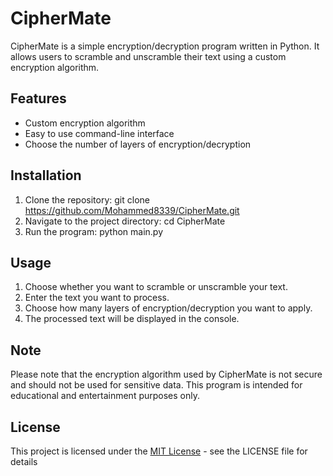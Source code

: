 # CipherMate

CipherMate is a simple encryption/decryption program written in Python. It allows users to scramble and unscramble their text using a custom encryption algorithm.


## Features

- Custom encryption algorithm
- Easy to use command-line interface
- Choose the number of layers of encryption/decryption


## Installation

1. Clone the repository: git clone https://github.com/Mohammed8339/CipherMate.git
2. Navigate to the project directory: cd CipherMate
3. Run the program: python main.py

## Usage

1. Choose whether you want to scramble or unscramble your text.
2. Enter the text you want to process.
3. Choose how many layers of encryption/decryption you want to apply.
4. The processed text will be displayed in the console.

## Note
Please note that the encryption algorithm used by CipherMate is not secure and should not be used for sensitive data. This program is intended for educational and entertainment purposes only.

## License
This project is licensed under the [MIT License](https://github.com/Mohammed8339/CipherMate/blob/main/LICENSE) - see the LICENSE file for details
